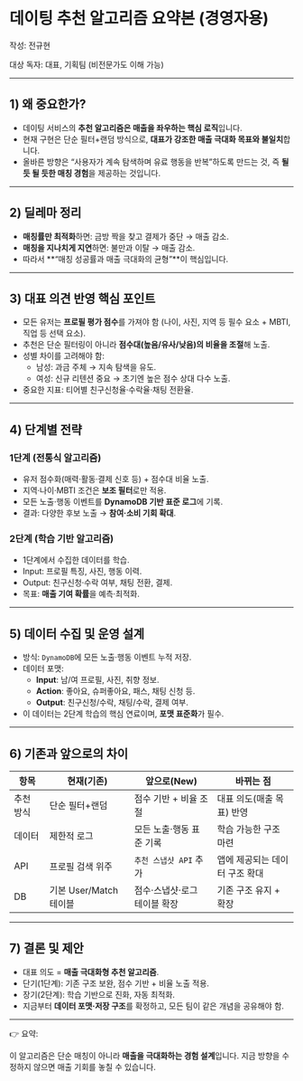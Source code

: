 # 데이팅 추천 알고리즘 요약본 (경영자용)

작성: 전규현

대상 독자: 대표, 기획팀 (비전문가도 이해 가능)

---

## 1) 왜 중요한가?

- 데이팅 서비스의 **추천 알고리즘은 매출을 좌우하는 핵심 로직**입니다.
- 현재 구현은 단순 필터+랜덤 방식으로, **대표가 강조한 매출 극대화 목표와 불일치**합니다.
- 올바른 방향은 “사용자가 계속 탐색하며 유료 행동을 반복”하도록 만드는 것, 즉 **될 듯 될 듯한 매칭 경험**을 제공하는 것입니다.

---

## 2) 딜레마 정리

- **매칭률만 최적화**하면: 금방 짝을 찾고 결제가 중단 → 매출 감소.
- **매칭을 지나치게 지연**하면: 불만과 이탈 → 매출 감소.
- 따라서 **“매칭 성공률과 매출 극대화의 균형”**이 핵심입니다.

---

## 3) 대표 의견 반영 핵심 포인트

- 모든 유저는 **프로필 평가 점수**를 가져야 함 (나이, 사진, 지역 등 필수 요소 + MBTI, 직업 등 선택 요소).
- 추천은 단순 필터링이 아니라 **점수대(높음/유사/낮음)의 비율을 조절**해 노출.
- 성별 차이를 고려해야 함:
  - 남성: 과금 주체 → 지속 탐색을 유도.
  - 여성: 신규 리텐션 중요 → 초기엔 높은 점수 상대 다수 노출.
- 중요한 지표: 티어별 친구신청율·수락율·채팅 전환율.

---

## 4) 단계별 전략

### 1단계 (전통식 알고리즘)

- 유저 점수화(매력·활동·결제 신호 등) + 점수대 비율 노출.
- 지역·나이·MBTI 조건은 **보조 필터**로만 적용.
- 모든 노출·행동 이벤트를 **DynamoDB 기반 표준 로그**에 기록.
- 결과: 다양한 후보 노출 → **참여·소비 기회 확대**.

### 2단계 (학습 기반 알고리즘)

- 1단계에서 수집한 데이터를 학습.
- Input: 프로필 특징, 사진, 행동 이력.
- Output: 친구신청·수락 여부, 채팅 전환, 결제.
- 목표: **매출 기여 확률**을 예측·최적화.

---

## 5) 데이터 수집 및 운영 설계

- 방식: `DynamoDB`에 모든 노출·행동 이벤트 누적 저장.
- 데이터 포맷:
  - **Input**: 남/여 프로필, 사진, 취향 정보.
  - **Action**: 좋아요, 슈퍼좋아요, 패스, 채팅 신청 등.
  - **Output**: 친구신청/수락, 채팅/수락, 결제 여부.
- 이 데이터는 2단계 학습의 핵심 연료이며, **포맷 표준화**가 필수.

---

## 6) 기존과 앞으로의 차이

| 항목      | 현재(기존)             | 앞으로(New)                  | 바뀌는 점                      |
| --------- | ---------------------- | ---------------------------- | ------------------------------ |
| 추천 방식 | 단순 필터+랜덤         | 점수 기반 + 비율 조절        | 대표 의도(매출 목표) 반영      |
| 데이터    | 제한적 로그            | 모든 노출·행동 표준 기록     | 학습 가능한 구조 마련          |
| API       | 프로필 검색 위주       | `추천 스냅샷 API` 추가       | 앱에 제공되는 데이터 구조 확대 |
| DB        | 기본 User/Match 테이블 | 점수·스냅샷·로그 테이블 확장 | 기존 구조 유지 + 확장          |

---

## 7) 결론 및 제안

- 대표 의도 = **매출 극대화형 추천 알고리즘**.
- 단기(1단계): 기존 구조 보완, 점수 기반 + 비율 노출 적용.
- 장기(2단계): 학습 기반으로 진화, 자동 최적화.
- 지금부터 **데이터 포맷·저장 구조**를 확정하고, 모든 팀이 같은 개념을 공유해야 함.

---

👉 요약:

이 알고리즘은 단순 매칭이 아니라 **매출을 극대화하는 경험 설계**입니다. 지금 방향을 수정하지 않으면 매출 기회를 놓칠 수 있습니다.
